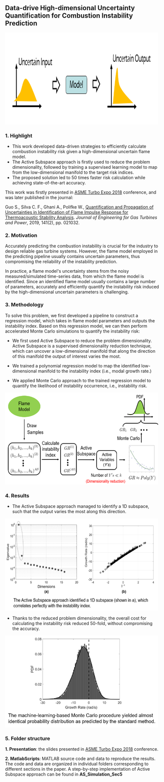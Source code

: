 ## Data-drive High-dimensional Uncertainty Quantification for Combustion Instability Prediction

<img src="./Images/Highlight.png" width=500 height=300 />

### 1. Highlight

- This work developed data-driven strategies to efficiently calculate combustion instability risk given a high-dimensional uncertain flame model.
- The Active Subspace approach is firstly used to reduce the problem dimensionality, followed by training a supervised learning model to map from the low-dimensional manifold to the target risk indices.
- The proposed solution led to 50 times faster risk calculation while achieving state-of-the-art accuracy.

This work was firstly presented in [ASME Turbo Expo 2018](https://archive.asme.org/events/turbo-expo2018) conference, and was later published in the journal:

Guo S., Silva C. F., Ghani A., Polifke W., [Quantification and Propagation of Uncertainties in Identification of Flame Impulse Response for Thermoacoustic Stability Analysis](https://asmedigitalcollection.asme.org/gasturbinespower/article-abstract/141/2/021032/476450/Quantification-and-Propagation-of-Uncertainties-in?redirectedFrom=fulltext). *Journal of Engineering for Gas Turbines and Power*, 2019, 141(2), pp. 021032.

### 2. Motivation

Accurately predicting the combustion instability is crucial for the industry to design reliable gas turbine systems. However, the flame model employed in the predicting pipeline usually contains uncertain parameters, thus compromising the reliability of the instability prediction. 

In practice, a flame model's uncertainty stems from the noisy measured/simulated time-series data, from which the flame model is identified. Since an identified flame model usually contains a large number of parameters, accurately and efficiently quantify the instability risk induced by the high-dimensional uncertain parameters is challenging.

### 3. Methodology

To solve this problem, we first developed a pipeline to construct a regression model, which takes in flame model parameters and outputs the instability index. Based on this regression model, we can then perform accelerated Monte Carlo simulations to quantify the instability risk:

- We first used Active Subspace to reduce the problem dimensionality. Active Subspace is a supervised dimensionality reduction technique, which can uncover a low-dimensional manifold that along the direction of this manifold the output of interest varies the most.

- We trained a polynomial regression model to map the identified low-dimensional manifold to the instability index (i.e., modal growth rate.)

- We applied Monte Carlo approach to the trained regression model to quantify the likelihood of instability occurrence, i.e., instability risk.

<img src="./Images/Workflow.png" width=500 height=300 />

### 4. Results

- The Active Subspace approach managed to identify a 1D subspace, such that the output varies the most along this direction.

<img src="./Images/Subspace.png" width=500 height=300 />

- Thanks to the reduced problem dimensionality, the overall cost for calculating the instability risk reduced 50-fold, without compromising the accuracy.

<img src="./Images/Results.png" width=500 height=300 />

### 5. Folder structure

**1. Presentation**: the slides presented in [ASME Turbo Expo 2018](https://archive.asme.org/events/turbo-expo2018) conference.

**2. MatlabScripts**: MATLAB source code and data to reproduce the results. The code and data are organized in individual folders corresponding to different sections in the paper. A step-by-step implementation of Active Subspace approach can be found in **AS_Simulation_Sec5**
